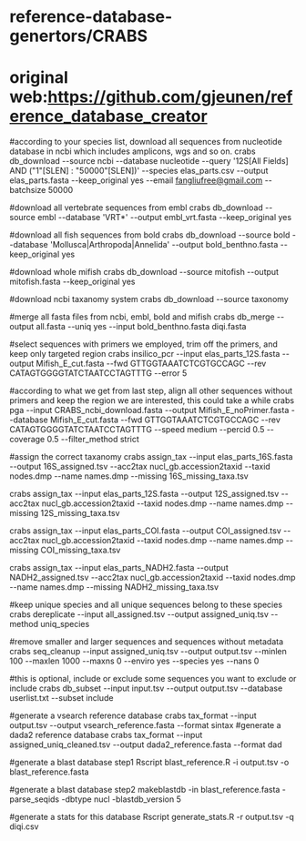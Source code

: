 # reference-database-genertors/CRABS
# original web:https://github.com/gjeunen/reference_database_creator


#according to your species list, download all sequences from nucleotide database in ncbi which includes amplicons, wgs and so on.
  crabs db_download --source ncbi --database nucleotide --query '12S[All Fields] AND ("1"[SLEN] : "50000"[SLEN])' --species elas_parts.csv --output elas_parts.fasta --keep_original yes --email fangliufree@gmail.com --batchsize 50000

#download all vertebrate sequences from embl
crabs db_download --source embl --database 'VRT*' --output embl_vrt.fasta --keep_original yes 

#download all fish sequences from bold
crabs db_download --source bold --database 'Mollusca|Arthropoda|Annelida' --output bold_benthno.fasta --keep_original yes

#download whole mifish
crabs db_download --source mitofish --output mitofish.fasta --keep_original yes

#download ncbi taxanomy system
crabs db_download --source taxonomy

#merge all fasta files from ncbi, embl, bold and mifish
crabs db_merge --output all.fasta --uniq yes --input bold_benthno.fasta diqi.fasta

#select sequences with primers we employed, trim off the primers, and keep only targeted region 
crabs insilico_pcr --input elas_parts_12S.fasta --output Mifish_E_cut.fasta --fwd GTTGGTAAATCTCGTGCCAGC --rev CATAGTGGGGTATCTAATCCTAGTTTG  --error 5

#according to what we get from last step, align all other sequences without primers and keep the region we are interested, this could take a while
crabs pga --input CRABS_ncbi_download.fasta --output Mifish_E_noPrimer.fasta --database Mifish_E_cut.fasta --fwd GTTGGTAAATCTCGTGCCAGC --rev CATAGTGGGGTATCTAATCCTAGTTTG --speed medium --percid 0.5 --coverage 0.5 --filter_method strict

#assign the correct taxanomy 
crabs assign_tax --input elas_parts_16S.fasta --output 16S_assigned.tsv --acc2tax nucl_gb.accession2taxid --taxid nodes.dmp --name names.dmp --missing 16S_missing_taxa.tsv

crabs assign_tax --input elas_parts_12S.fasta --output 12S_assigned.tsv --acc2tax nucl_gb.accession2taxid --taxid nodes.dmp --name names.dmp --missing 12S_missing_taxa.tsv

crabs assign_tax --input elas_parts_COI.fasta --output COI_assigned.tsv --acc2tax nucl_gb.accession2taxid --taxid nodes.dmp --name names.dmp --missing COI_missing_taxa.tsv

crabs assign_tax --input elas_parts_NADH2.fasta --output NADH2_assigned.tsv --acc2tax nucl_gb.accession2taxid --taxid nodes.dmp --name names.dmp --missing NADH2_missing_taxa.tsv


#keep unique species and all unique sequences belong to these species
crabs dereplicate --input all_assigned.tsv --output assigned_uniq.tsv --method uniq_species

#remove smaller and larger sequences and sequences without metadata
crabs seq_cleanup --input assigned_uniq.tsv --output output.tsv --minlen 100 --maxlen 1000 --maxns 0 --enviro yes --species yes --nans 0

#this is optional, include or exclude some sequences you want to exclude or include
crabs db_subset --input input.tsv --output output.tsv --database userlist.txt --subset include

#generate a vsearch reference database
crabs tax_format --input output.tsv --output vsearch_reference.fasta --format sintax
#generate a dada2 reference database
crabs tax_format --input assigned_uniq_cleaned.tsv --output dada2_reference.fasta --format dad

#generate a blast database step1
Rscript blast_reference.R -i output.tsv -o blast_reference.fasta

#generate a blast database step2
makeblastdb -in blast_reference.fasta -parse_seqids -dbtype nucl -blastdb_version 5

#generate a stats for this database
Rscript generate_stats.R -r output.tsv -q diqi.csv
